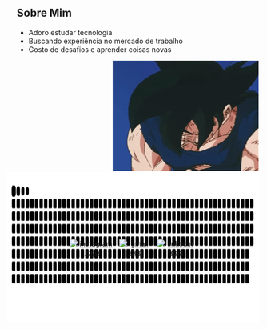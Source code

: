 <!-- Aba de Sobre Mim (Totalmente à Esquerda) -->
<div align="left" class="sobre-mim" style="text-align: left; margin-left: 20px;">
  <h2>Sobre Mim</h2>
  <ul>
    <li>Adoro estudar tecnologia</li>
    <li>Buscando experiência no mercado de trabalho</li>
    <li>Gosto de desafios e aprender coisas novas</li>
  </ul>
</div>

<!-- GIF do Goku -->
<div align="right">
  <img height="220" src="https://github.com/BrunoSilvaCampos/BrunoSilvaCampos/blob/main/giphy.gif?raw=true" />
</div>

<!-- GIF da Cobra e Redes Sociais Sobrepostas -->
<div align="center" class="gif-cobra" style="position: relative; display: inline-block;">
  <!-- GIF da Cobra -->
  <img height="300" src="https://raw.githubusercontent.com/BrunoSilvaCampos/BrunoSilvaCampos/refs/heads/main/snake%20(1).svg" />

  <!-- Ícones das Redes Sociais (Sobre o GIF da Cobra) -->
  <div class="social-icons" style="position: absolute; top: 50%; left: 50%; transform: translate(-50%, -50%); display: flex; gap: 10px;">
    <a href="https://www.instagram.com/brunosilva33k/" target="_blank">
      <img src="https://img.shields.io/static/v1?message=Instagram&logo=instagram&label=&color=E4405F&logoColor=white&labelColor=&style=for-the-badge" height="32" alt="instagram logo" />
    </a>
    <a href="mailto:2brunosilvacampos@gmail.com" target="_blank">
      <img src="https://img.shields.io/static/v1?message=Gmail&logo=gmail&label=&color=D14836&logoColor=white&labelColor=&style=for-the-badge" height="32" alt="gmail logo" />
    </a>
    <a href="https://www.linkedin.com/in/bruno-silva-campos-344502294" target="_blank">
      <img src="https://img.shields.io/static/v1?message=LinkedIn&logo=linkedin&label=&color=0077B5&logoColor=white&labelColor=&style=for-the-badge" height="32" alt="linkedin logo" />
    </a>
  </div>
</div>
